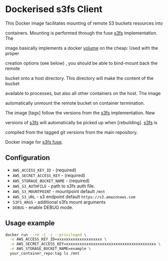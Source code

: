 # Dockerised s3fs Client

This Docker image facilitates mounting of remote S3 buckets resources into

containers. Mounting is performed through the fuse [s3fs] implementation. The

image basically implements a docker [volume] on the cheap: Used with the proper

creation options (see below) , you should be able to bind-mount back the remote

bucket onto a host directory. This directory will make the content of the bucket

available to processes, but also all other containers on the host. The image

automatically unmount the remote bucket on container termination.



  [s3fs]: https://github.com/s3fs-fuse/s3fs-fuse

  [volume]: https://docs.docker.com/storage/



The image [tags] follow the versions from the [s3fs] implementation. New

versions of [s3fs] will automatically be picked up when [rebuilding]. [s3fs] is

compiled from the tagged git versions from the main repository.


Docker image for [s3fs fuse](https://github.com/s3fs-fuse/s3fs-fuse).

## Configuration

- `AWS_ACCESS_KEY_ID` - (required)
- `AWS_SECRET_ACCESS_KEY` - (required)
- `AWS_STORAGE_BUCKET_NAME` - (required)
- `AWS_S3_AUTHFILE` - path to s3fs auth file.
- `AWS_S3_MOUNTPOINT` - mountpoint default `/mnt`
- `AWS_S3_URL` - s3 endpoint default `https://s3.amazonaws.com`
- `S3FS_ARGS` - additional s3fs mount arguments
- `DEBUG` - enable DEBUG mode.

## Usage example

```bash
docker run --rm -t -i --privileged \
  -e AWS_ACCESS_KEY_ID=xxxxxxxxxxxxxxxxxxxx \
  -e AWS_SECRET_ACCESS_KEY=xxxxxxxxxxxxxxxxxxxxxxxxxxxxxxxxxxxxxxxx \
  -e AWS_STORAGE_BUCKET_NAME=example \
  your_container_repo:tag ls /mnt
```


